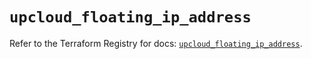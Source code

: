 # `upcloud_floating_ip_address`

Refer to the Terraform Registry for docs: [`upcloud_floating_ip_address`](https://registry.terraform.io/providers/upcloudltd/upcloud/5.7.0/docs/resources/floating_ip_address).
